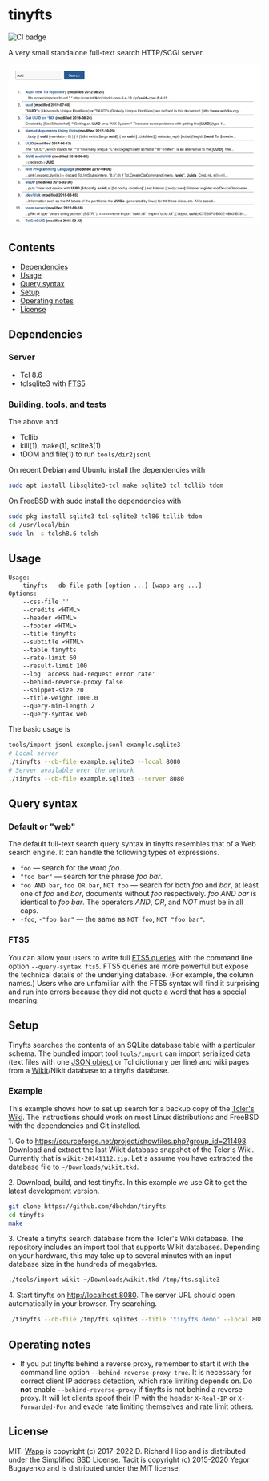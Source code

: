# tinyfts

![CI badge](https://github.com/dbohdan/tinyfts/workflows/CI/badge.svg)

A very small standalone full-text search HTTP/SCGI server.

![A screenshot of what the unofficial tinyfts search service for the Tcler's Wiki looked like](screenshot.png)


## Contents

- [Dependencies](#dependencies)
- [Usage](#usage)
- [Query syntax](#query-syntax)
- [Setup](#setup)
- [Operating notes](#operating-notes)
- [License](#license)


## Dependencies

### Server

- Tcl 8.6
- tclsqlite3 with [FTS5](https://sqlite.org/fts5.html)

### Building, tools, and tests

The above and
- Tcllib
- kill(1), make(1), sqlite3(1)
- tDOM and file(1) to run `tools/dir2jsonl`

On recent Debian and Ubuntu install the dependencies with

```sh
sudo apt install libsqlite3-tcl make sqlite3 tcl tcllib tdom
```

On FreeBSD with sudo install the dependencies with

```sh
sudo pkg install sqlite3 tcl-sqlite3 tcl86 tcllib tdom
cd /usr/local/bin
sudo ln -s tclsh8.6 tclsh
```


## Usage

```none
Usage:
    tinyfts --db-file path [option ...] [wapp-arg ...]
Options:
    --css-file ''
    --credits <HTML>
    --header <HTML>
    --footer <HTML>
    --title tinyfts
    --subtitle <HTML>
    --table tinyfts
    --rate-limit 60
    --result-limit 100
    --log 'access bad-request error rate'
    --behind-reverse-proxy false
    --snippet-size 20
    --title-weight 1000.0
    --query-min-length 2
    --query-syntax web
```

The basic usage is

```sh
tools/import jsonl example.jsonl example.sqlite3
# Local server
./tinyfts --db-file example.sqlite3 --local 8080
# Server available over the network
./tinyfts --db-file example.sqlite3 --server 8080
```

## Query syntax

### Default or "web"

The default full-text search query syntax in tinyfts resembles that of a Web search engine.
It can handle the following types of expressions.

- `foo` — search for the word *foo*.
- `"foo bar"` — search for the phrase *foo bar*.
- `foo AND bar`, `foo OR bar`, `NOT foo` — search for both *foo* and *bar*,
  at least one of *foo* and *bar*,
  documents without *foo* respectively.
  *foo AND bar* is identical to *foo bar*.
  The operators *AND*, *OR*, and *NOT* must be in all caps.
- `-foo`, `-"foo bar"` — the same as `NOT foo`, `NOT "foo bar"`.

### FTS5

You can allow your users to write full
[FTS5 queries](https://www.sqlite.org/fts5.html#full_text_query_syntax)
with the command line option `--query-syntax fts5`.
FTS5 queries are more powerful but expose the technical details of the underlying database.
(For example, the column names.)
Users who are unfamiliar with the FTS5 syntax will find it surprising and run into errors because they did not quote a word that has a special meaning.


## Setup

Tinyfts searches the contents of an SQLite database table with a particular schema.
The bundled import tool `tools/import` can import serialized data
(text files with one [JSON object](https://jsonlines.org/) or Tcl dictionary per line)
and wiki pages from a [Wikit](https://wiki.tcl-lang.org/page/Wikit)/Nikit database to a tinyfts database.

### Example

This example shows how to set up search for a backup copy of the
[Tcler's Wiki](https://wiki.tcl-lang.org/page/About+the+WIki).
The instructions should work on most Linux distributions and FreeBSD with the dependencies and Git installed.

1\. Go to <https://sourceforge.net/project/showfiles.php?group_id=211498>.
    Download and extract the last Wikit  database snapshot of the Tcler's Wiki.
Currently that is `wikit-20141112.zip`.
    Let's assume you have extracted the database file to `~/Downloads/wikit.tkd`.

2\. Download, build, and test tinyfts.
    In this example we use Git to get the latest development version.

```sh
git clone https://github.com/dbohdan/tinyfts
cd tinyfts
make
```

3\. Create a tinyfts search database from the Tcler's Wiki database.
    The repository includes an import tool that supports Wikit databases.
    Depending on your hardware, this may take up to several minutes with an input database size in the hundreds of megabytes.

```sh
./tools/import wikit ~/Downloads/wikit.tkd /tmp/fts.sqlite3
```

4\. Start tinyfts on <http://localhost:8080>.
    The server URL should open automatically in your browser.
    Try searching.

```sh
./tinyfts --db-file /tmp/fts.sqlite3 --title 'tinyfts demo' --local 8080
```


## Operating notes

- If you put tinyfts behind a reverse proxy, remember to start it with the command line option `--behind-reverse-proxy true`.
  It is necessary for
correct client IP address detection, which rate limiting depends on.
  Do **not** enable `--behind-reverse-proxy` if tinyfts is not behind a reverse proxy.
  It will let clients spoof their IP with the header `X-Real-IP` or `X-Forwarded-For` and evade rate limiting themselves and rate limit others.


## License

MIT.
[Wapp](https://wapp.tcl.tk/) is copyright (c) 2017-2022 D. Richard Hipp and is distributed under the Simplified BSD License.
[Tacit](https://github.com/yegor256/tacit) is copyright (c) 2015-2020 Yegor Bugayenko and is distributed under the MIT license.
